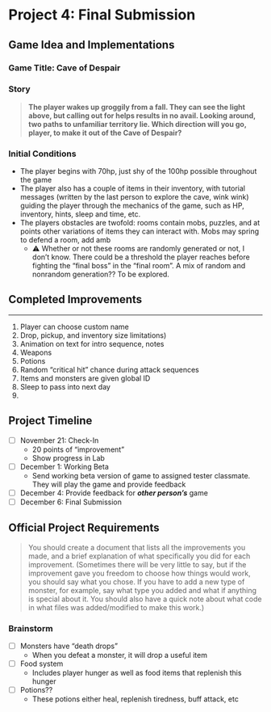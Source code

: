 # Project 4: Final Submission

## Game Idea and Implementations


### Game Title: Cave of Despair

### Story

> ********************************The player wakes up groggily from a fall. They can see the light above, but calling out for helps results in no avail. Looking around, two paths to unfamiliar territory lie. Which direction will you go, player, to make it out of the Cave of Despair?********************************
> 

### Initial Conditions

- The player begins with 70hp, just shy of the 100hp possible throughout the game
- The player also has a couple of items in their inventory, with tutorial messages (written by the last person to explore the cave, wink wink) guiding the player through the mechanics of the game, such as HP, inventory, hints, sleep and time, etc.
- The players obstacles are twofold: rooms contain mobs, puzzles, and at points other variations of items they can interact with. Mobs may spring to defend a room, add amb
    - ⚠️ Whether or not these rooms are randomly generated or not, I don’t know. There could be a threshold the player reaches before fighting the “final boss” in the “final room”. A mix of random and nonrandom generation?? To be explored.

## Completed Improvements

---

1. Player can choose custom name
2. Drop, pickup, and inventory size limitations)
3. Animation on text for intro sequence, notes
4. Weapons
5. Potions
6. Random “critical hit” chance during attack sequences
7. Items and monsters are given global ID
8. Sleep to pass into next day
9. 

## Project Timeline

- [ ]  November 21: Check-In
    - 20 points of “improvement”
    - Show progress in Lab
- [ ]  December 1: Working Beta
    - Send working beta version of game to assigned tester classmate. They will play the game and provide feedback
- [ ]  December 4: Provide feedback for *************other person’s************* game
- [ ]  December 6: Final Submission

## Official Project Requirements

> You should create a document that lists all the improvements you made, and a brief
explanation of what specifically you did for each improvement. (Sometimes there will be very little to say, but if the improvement gave you freedom to choose how things would work, you should say what you chose. If you have to add a new type of monster, for example, say what type you added and what if anything is special about it. You should also have a quick note about what code in what files was added/modified to make this work.)
> 

### Brainstorm

- [ ]  Monsters have “death drops”
    - When you defeat a monster, it will drop a useful item
- [ ]  Food system
    - Includes player hunger as well as food items that replenish this hunger
- [ ]  Potions??
    - These potions either heal, replenish tiredness, buff attack, etc